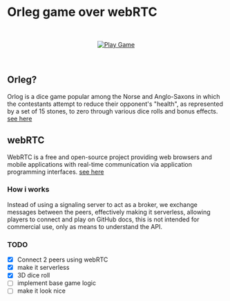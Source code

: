 # Orleg game over webRTC

<div align = center>

<br>

[![Play Game]][Link]

</div>

<br>

<!---------------------------------------------------------------------------->

## Orleg?

Orlog is a dice game popular among the Norse and Anglo-Saxons in which the contestants attempt to reduce their opponent's "health", as represented by a set of 15 stones, to zero through various dice rolls and bonus effects.
[see here](https://www.youtube.com/watch?v=vATOTvBTgeY)

## webRTC

WebRTC is a free and open-source project providing web browsers and mobile applications with real-time communication via application programming interfaces.
[see here](https://developer.mozilla.org/en-US/docs/Web/API/WebRTC_API)

### How i works

Instead of using a signaling server to act as a broker, we exchange messages between the peers, effectively making it serverless, allowing players to connect and play on GitHub docs, this is not intended for commercial use, only as means to understand the API.

### TODO

- [x] Connect 2 peers using webRTC
- [x] make it serverless
- [x] 3D dice roll
- [ ] implement base game logic
- [ ] make it look nice

[Play Game]: https://img.shields.io/badge/Play_Game-37a779?style=for-the-badge
[Link]: https://luandev.github.io/orlog/
